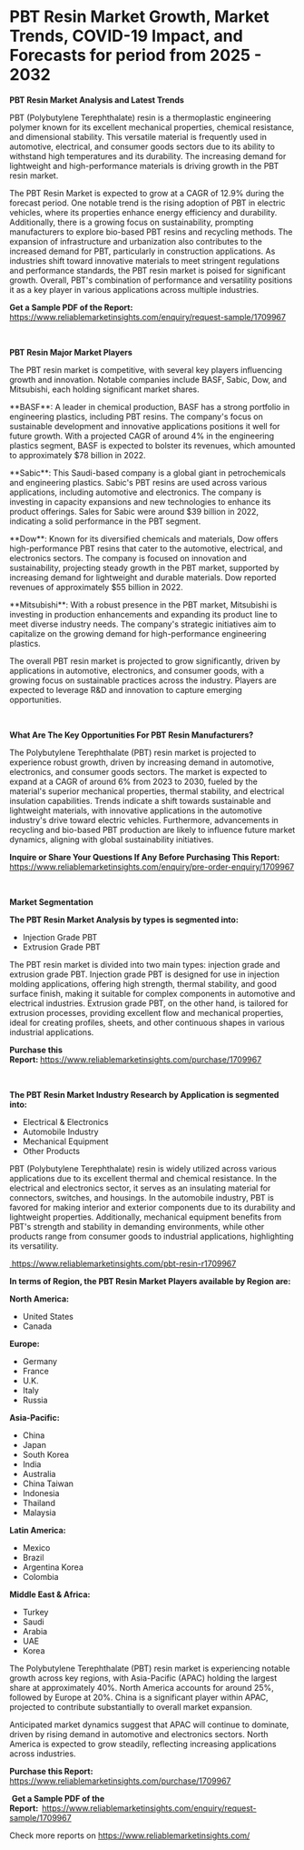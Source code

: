 <p><h1>PBT Resin Market Growth, Market Trends, COVID-19 Impact, and Forecasts for period from 2025 - 2032</h1></p><p><strong>PBT Resin Market Analysis and Latest Trends</strong></p>
<p><p>PBT (Polybutylene Terephthalate) resin is a thermoplastic engineering polymer known for its excellent mechanical properties, chemical resistance, and dimensional stability. This versatile material is frequently used in automotive, electrical, and consumer goods sectors due to its ability to withstand high temperatures and its durability. The increasing demand for lightweight and high-performance materials is driving growth in the PBT resin market.</p><p>The PBT Resin Market is expected to grow at a CAGR of 12.9% during the forecast period. One notable trend is the rising adoption of PBT in electric vehicles, where its properties enhance energy efficiency and durability. Additionally, there is a growing focus on sustainability, prompting manufacturers to explore bio-based PBT resins and recycling methods. The expansion of infrastructure and urbanization also contributes to the increased demand for PBT, particularly in construction applications. As industries shift toward innovative materials to meet stringent regulations and performance standards, the PBT resin market is poised for significant growth. Overall, PBT's combination of performance and versatility positions it as a key player in various applications across multiple industries.</p></p>
<p><strong>Get a Sample PDF of the Report:&nbsp;</strong> <a href="https://www.reliablemarketinsights.com/enquiry/request-sample/1709967?utm_campaign=2240&utm_medium=2&utm_source=Github&utm_content=ia&utm_term=01042025&utm_id=pbt-resin">https://www.reliablemarketinsights.com/enquiry/request-sample/1709967</a></p>
<p>&nbsp;</p>
<p><strong>PBT Resin Major Market Players</strong></p>
<p><p>The PBT resin market is competitive, with several key players influencing growth and innovation. Notable companies include BASF, Sabic, Dow, and Mitsubishi, each holding significant market shares.</p><p>**BASF**: A leader in chemical production, BASF has a strong portfolio in engineering plastics, including PBT resins. The company's focus on sustainable development and innovative applications positions it well for future growth. With a projected CAGR of around 4% in the engineering plastics segment, BASF is expected to bolster its revenues, which amounted to approximately $78 billion in 2022.</p><p>**Sabic**: This Saudi-based company is a global giant in petrochemicals and engineering plastics. Sabic's PBT resins are used across various applications, including automotive and electronics. The company is investing in capacity expansions and new technologies to enhance its product offerings. Sales for Sabic were around $39 billion in 2022, indicating a solid performance in the PBT segment.</p><p>**Dow**: Known for its diversified chemicals and materials, Dow offers high-performance PBT resins that cater to the automotive, electrical, and electronics sectors. The company is focused on innovation and sustainability, projecting steady growth in the PBT market, supported by increasing demand for lightweight and durable materials. Dow reported revenues of approximately $55 billion in 2022.</p><p>**Mitsubishi**: With a robust presence in the PBT market, Mitsubishi is investing in production enhancements and expanding its product line to meet diverse industry needs. The company's strategic initiatives aim to capitalize on the growing demand for high-performance engineering plastics.</p><p>The overall PBT resin market is projected to grow significantly, driven by applications in automotive, electronics, and consumer goods, with a growing focus on sustainable practices across the industry. Players are expected to leverage R&D and innovation to capture emerging opportunities.</p></p>
<p>&nbsp;</p>
<p><strong>What Are The Key Opportunities For PBT Resin Manufacturers?</strong></p>
<p><p>The Polybutylene Terephthalate (PBT) resin market is projected to experience robust growth, driven by increasing demand in automotive, electronics, and consumer goods sectors. The market is expected to expand at a CAGR of around 6% from 2023 to 2030, fueled by the material's superior mechanical properties, thermal stability, and electrical insulation capabilities. Trends indicate a shift towards sustainable and lightweight materials, with innovative applications in the automotive industry's drive toward electric vehicles. Furthermore, advancements in recycling and bio-based PBT production are likely to influence future market dynamics, aligning with global sustainability initiatives.</p></p>
<p><strong>Inquire or Share Your Questions If Any Before Purchasing This Report:</strong> <a href="https://www.reliablemarketinsights.com/enquiry/pre-order-enquiry/1709967?utm_campaign=2240&utm_medium=2&utm_source=Github&utm_content=ia&utm_term=01042025&utm_id=pbt-resin">https://www.reliablemarketinsights.com/enquiry/pre-order-enquiry/1709967</a></p>
<p>&nbsp;</p>
<p><strong>Market Segmentation</strong></p>
<p><strong>The PBT Resin Market Analysis by types is segmented into:</strong></p>
<p><ul><li>Injection Grade PBT</li><li>Extrusion Grade PBT</li></ul></p>
<p><p>The PBT resin market is divided into two main types: injection grade and extrusion grade PBT. Injection grade PBT is designed for use in injection molding applications, offering high strength, thermal stability, and good surface finish, making it suitable for complex components in automotive and electrical industries. Extrusion grade PBT, on the other hand, is tailored for extrusion processes, providing excellent flow and mechanical properties, ideal for creating profiles, sheets, and other continuous shapes in various industrial applications.</p></p>
<p><strong>Purchase this Report:&nbsp;</strong><a href="https://www.reliablemarketinsights.com/purchase/1709967?utm_campaign=2240&utm_medium=2&utm_source=Github&utm_content=ia&utm_term=01042025&utm_id=pbt-resin">https://www.reliablemarketinsights.com/purchase/1709967</a></p>
<p>&nbsp;</p>
<p><strong>The PBT Resin Market Industry Research by Application is segmented into:</strong></p>
<p><ul><li>Electrical & Electronics</li><li>Automobile Industry</li><li>Mechanical Equipment</li><li>Other Products</li></ul></p>
<p><p>PBT (Polybutylene Terephthalate) resin is widely utilized across various applications due to its excellent thermal and chemical resistance. In the electrical and electronics sector, it serves as an insulating material for connectors, switches, and housings. In the automobile industry, PBT is favored for making interior and exterior components due to its durability and lightweight properties. Additionally, mechanical equipment benefits from PBT's strength and stability in demanding environments, while other products range from consumer goods to industrial applications, highlighting its versatility.</p></p>
<p><a href="https://www.reliablemarketinsights.com/pbt-resin-r1709967?utm_campaign=2240&utm_medium=2&utm_source=Github&utm_content=ia&utm_term=01042025&utm_id=pbt-resin">&nbsp;https://www.reliablemarketinsights.com/pbt-resin-r1709967</a></p>
<p><strong>In terms of Region, the PBT Resin Market Players available by Region are:</strong></p>
<p>
    <p> <strong> North America: </strong>
        <ul>
            <li>United States</li>
            <li>Canada</li>
        </ul>
        </p> 
    <p> <strong> Europe: </strong>
        <ul>
            <li>Germany</li>
            <li>France</li>
            <li>U.K.</li>
            <li>Italy</li>
            <li>Russia</li>
        </ul>
        </p> 
    <p> <strong> Asia-Pacific: </strong>
        <ul>
            <li>China</li>
            <li>Japan</li>
            <li>South Korea</li>
            <li>India</li>
            <li>Australia</li>
            <li>China Taiwan</li>
            <li>Indonesia</li>
            <li>Thailand</li>
            <li>Malaysia</li>
        </ul>
        </p> 
    <p> <strong> Latin America: </strong>
        <ul>
            <li>Mexico</li>
            <li>Brazil</li>
            <li>Argentina Korea</li>
            <li>Colombia</li>
        </ul>
        </p> 
    <p> <strong> Middle East & Africa: </strong>
        <ul>
            <li>Turkey</li>
            <li>Saudi</li>
            <li>Arabia</li>
            <li>UAE</li>
            <li>Korea</li>
        </ul>
    </p>
    </p>
<p><p>The Polybutylene Terephthalate (PBT) resin market is experiencing notable growth across key regions, with Asia-Pacific (APAC) holding the largest share at approximately 40%. North America accounts for around 25%, followed by Europe at 20%. China is a significant player within APAC, projected to contribute substantially to overall market expansion. </p><p>Anticipated market dynamics suggest that APAC will continue to dominate, driven by rising demand in automotive and electronics sectors. North America is expected to grow steadily, reflecting increasing applications across industries.</p></p>
<p><strong>Purchase this Report: </strong><a href="https://www.reliablemarketinsights.com/purchase/1709967?utm_campaign=2240&utm_medium=2&utm_source=Github&utm_content=ia&utm_term=01042025&utm_id=pbt-resin">https://www.reliablemarketinsights.com/purchase/1709967</a></p>
<p>&nbsp;<strong>Get a Sample PDF of the Report:&nbsp;&nbsp;</strong><a href="https://www.reliablemarketinsights.com/enquiry/request-sample/1709967?utm_campaign=2240&utm_medium=2&utm_source=Github&utm_content=ia&utm_term=01042025&utm_id=pbt-resin">https://www.reliablemarketinsights.com/enquiry/request-sample/1709967</a></p>
<p><strong></strong></p>
<p>Check more reports on <a href="https://www.reliablemarketinsights.com/?utm_campaign=2240&utm_medium=2&utm_source=Github&utm_content=ia&utm_term=01042025&utm_id=pbt-resin">https://www.reliablemarketinsights.com/</a></p>